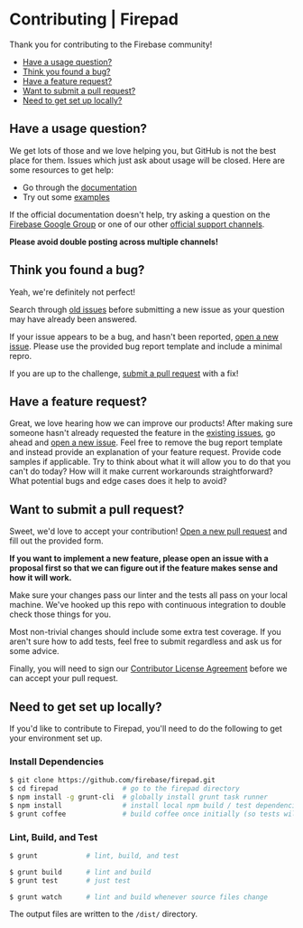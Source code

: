 # Contributing | Firepad

Thank you for contributing to the Firebase community!

 - [Have a usage question?](#question)
 - [Think you found a bug?](#issue)
 - [Have a feature request?](#feature)
 - [Want to submit a pull request?](#submit)
 - [Need to get set up locally?](#local-setup)


## <a name="question"></a>Have a usage question?

We get lots of those and we love helping you, but GitHub is not the best place for them. Issues
which just ask about usage will be closed. Here are some resources to get help:

- Go through the [documentation](https://firepad.io/docs/)
- Try out some [examples](../examples/README.md)

If the official documentation doesn't help, try asking a question on the
[Firebase Google Group](https://groups.google.com/forum/#!forum/firebase-talk) or one of our
other [official support channels](https://firebase.google.com/support/).

**Please avoid double posting across multiple channels!**


## <a name="issue"></a>Think you found a bug?

Yeah, we're definitely not perfect!

Search through [old issues](https://github.com/firebase/firepad/issues) before submitting a new
issue as your question may have already been answered.

If your issue appears to be a bug, and hasn't been reported,
[open a new issue](https://github.com/firebase/firepad/issues/new). Please use the provided bug
report template and include a minimal repro.

If you are up to the challenge, [submit a pull request](#submit) with a fix!


## <a name="feature"></a>Have a feature request?

Great, we love hearing how we can improve our products! After making sure someone hasn't already
requested the feature in the [existing issues](https://github.com/firebase/firepad/issues), go
ahead and [open a new issue](https://github.com/firebase/firepad/issues/new). Feel free to remove
the bug report template and instead provide an explanation of your feature request. Provide code
samples if applicable. Try to think about what it will allow you to do that you can't do today? How
will it make current workarounds straightforward? What potential bugs and edge cases does it help to
avoid?


## <a name="submit"></a>Want to submit a pull request?

Sweet, we'd love to accept your contribution! [Open a new pull request](https://github.com/firebase/firepad/pull/new/master)
and fill out the provided form.

**If you want to implement a new feature, please open an issue with a proposal first so that we can
figure out if the feature makes sense and how it will work.**

Make sure your changes pass our linter and the tests all pass on your local machine. We've hooked
up this repo with continuous integration to double check those things for you.

Most non-trivial changes should include some extra test coverage. If you aren't sure how to add
tests, feel free to submit regardless and ask us for some advice.

Finally, you will need to sign our [Contributor License Agreement](https://cla.developers.google.com/about/google-individual)
before we can accept your pull request.


## <a name="local-setup"></a>Need to get set up locally?

If you'd like to contribute to Firepad, you'll need to do the following to get your environment
set up.

### Install Dependencies

```bash
$ git clone https://github.com/firebase/firepad.git
$ cd firepad                # go to the firepad directory
$ npm install -g grunt-cli  # globally install grunt task runner
$ npm install               # install local npm build / test dependencies
$ grunt coffee              # build coffee once initially (so tests will work)
```

### Lint, Build, and Test

```bash
$ grunt            # lint, build, and test

$ grunt build      # lint and build
$ grunt test       # just test

$ grunt watch      # lint and build whenever source files change
```

The output files are written to the `/dist/` directory.

